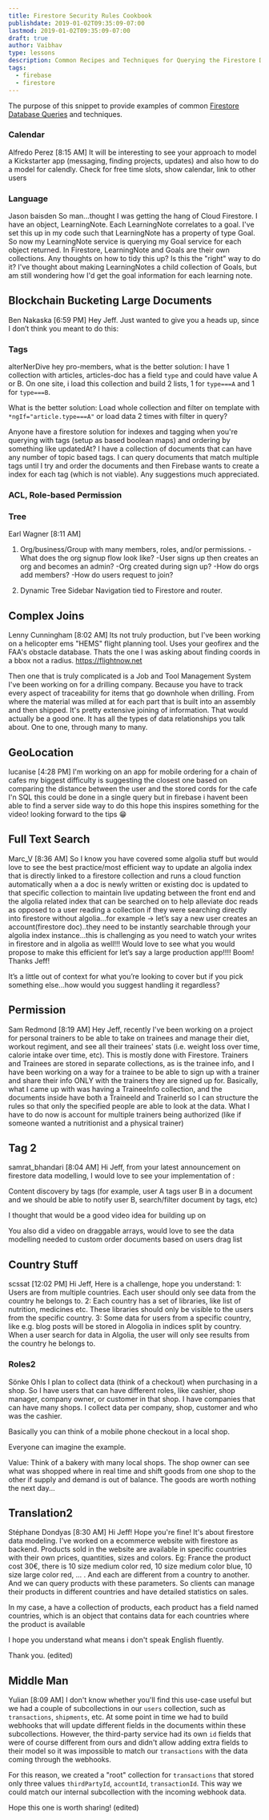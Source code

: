 ```yaml
---
title: Firestore Security Rules Cookbook
publishdate: 2019-01-02T09:35:09-07:00
lastmod: 2019-01-02T09:35:09-07:00
draft: true
author: Vaibhav
type: lessons
description: Common Recipes and Techniques for Querying the Firestore Database
tags:
  - firebase
  - firestore
---
```


The purpose of this snippet to provide examples of common [Firestore Database Queries](https://firebase.google.com/docs/firestore/query-data/queries) and techniques.

### Calendar

Alfredo Perez [8:15 AM]
It will be interesting to see your approach to model a Kickstarter app (messaging, finding projects, updates) and also how to do a model for calendly. Check for free time slots, show calendar, link to other users

### Language

Jason baisden So man...thought I was getting the hang of Cloud Firestore. I have an object, LearningNote. Each LearningNote correlates to a goal. I've set this up in my code such that LearningNote has a property of type Goal. So now my LearningNote service is querying my Goal service for each object returned. In Firestore, LearningNote and Goals are their own collections. Any thoughts on how to tidy this up? Is this the "right" way to do it? I've thought about making LearningNotes a child collection of Goals, but am still wondering how I'd get the goal information for each learning note.

## Blockchain Bucketing Large Documents

Ben Nakaska [6:59 PM]
Hey Jeff.
Just wanted to give you a heads up, since I don’t think you meant to do this:

### Tags

alterNerDive hey pro-members, what is the better solution:
I have 1 collection with articles, articles-doc has a field `type` and could have value A or B.
On one site, i load this collection and build 2 lists, 1 for `type===A` and 1 for `type===B`.

What is the better solution:
Load whole collection and filter on template with `*ngIf="article.type===A"` or load data 2 times with filter in query?

Anyone have a firestore solution for indexes and tagging when you're querying with tags (setup as based boolean maps) and ordering by something like updatedAt? I have a collection of documents that can have any number of topic based tags. I can query documents that match multiple tags until I try and order the documents and then Firebase wants to create a index for each tag (which is not viable). Any suggestions much appreciated.

### ACL, Role-based Permission

### Tree

Earl Wagner [8:11 AM]

1. Org/business/Group with many members, roles, and/or permissions.
   -What does the org signup flow look like?
   -User signs up then creates an org and becomes an admin?
   -Org created during sign up?
   -How do orgs add members?
   -How do users request to join?

2. Dynamic Tree Sidebar Navigation tied to Firestore and router.

## Complex Joins

Lenny Cunningham [8:02 AM]
Its not truly production, but I've been working on a helicopter ems "HEMS" flight planning tool. Uses your geofirex and the FAA's obstacle database. Thats the one I was asking about finding coords in a bbox not a radius. https://flightnow.net

Then one that is truly complicated is a Job and Tool Management System I've been working on for a drilling company. Because you have to track every aspect of traceability for items that go downhole when drilling. From where the material was milled at for each part that is built into an assembly and then shipped. It's pretty extensive joining of information. That would actually be a good one. It has all the types of data relationships you talk about. One to one, through many to many.

## GeoLocation

lucanise [4:28 PM]
I'm working on an app for mobile ordering for a chain of cafes my biggest difficulty is suggesting the closest one based on comparing the distance between the user and the stored cords for the cafe
I'n SQL this could be done in a single query but in firebase i havent been able to find a server side way to do this
hope this inspires something for the video! looking forward to the tips :grin:

## Full Text Search

Marc_V [8:36 AM]
So I know you have covered some algolia stuff but would love to see the best practice/most efficient way to update an algolia index that is directly linked to a firestore collection and runs a cloud function automatically when a a doc is newly written or existing doc is updated to that specific collection to maintain live updating between the front end and the algolia related index that can be searched on to help alleviate doc reads as opposed to a user reading a collection if they were searching directly into firestore without algolia...for example -> let’s say a new user creates an account(firestore doc)..they need to be instantly searchable through your algolia index instance...this is challenging as you need to watch your writes in firestore and in algolia as well!!! Would love to see what you would propose to make this efficient for let’s say a large production app!!!! Boom! Thanks Jeff!

It’s a little out of context for what you’re looking to cover but if you pick something else...how would you suggest handling it regardless?

## Permission

Sam Redmond [8:19 AM]
Hey Jeff, recently I've been working on a project for personal trainers to be able to take on trainees and manage their diet, workout regiment, and see all their trainees' stats (i.e. weight loss over time, calorie intake over time, etc). This is mostly done with Firestore. Trainers and Trainees are stored in separate collections, as is the trainee info, and I have been working on a way for a trainee to be able to sign up with a trainer and share their info ONLY with the trainers they are signed up for. Basically, what I came up with was having a TraineeInfo collection, and the documents inside have both a TraineeId and TrainerId so I can structure the rules so that only the specified people are able to look at the data. What I have to do now is account for multiple trainers being authorized (like if someone wanted a nutritionist and a physical trainer)

## Tag 2

samrat_bhandari [8:04 AM]
Hi Jeff, from your latest announcement on firestore data modelling, I would love to see your implementation of :

Content discovery by tags (for example, user A tags user B in a document and we should be able to notify user B, search/filter document by tags, etc)

I thought that would be a good video idea for building up on

You also did a video on draggable arrays, would love to see the data modelling needed to custom order documents based on users drag list

## Country Stuff

scssat [12:02 PM]
Hi Jeff,
Here is a challenge, hope you understand:
1: Users are from multiple countries. Each user should only see data from the country he belongs to.
2: Each country has a set of libraries, like list of nutrition, medicines etc. These libraries should only be visible to the users from the specific country.
3: Some data for users from a specific country, like e.g. blog posts will be stored in Alogolia in indices split by country. When a user search for data in Algolia, the user will only see results from the country he belongs to.

### Roles2

Sönke Ohls
I plan to collect data (think of a checkout) when purchasing in a shop. So I have users that can have different roles, like cashier, shop manager, company owner, or customer in that shop. I have companies that can have many shops. I collect data per company, shop, customer and who was the cashier.

Basically you can think of a mobile phone checkout in a local shop.

Everyone can imagine the example.

Value: Think of a bakery with many local shops. The shop owner can see what was shopped where in real time and shift goods from one shop to the other if supply and demand is out of balance. The goods are worth nothing the next day...

## Translation2

Stéphane Dondyas [8:30 AM]
Hi Jeff! Hope you're fine!
It's about firestore data modeling. I've worked on a ecommerce website with firestore as backend. Products sold in the website are available in specific countries with their own prices, quantities, sizes and colors. Eg: France the product cost 30€, there is 10 size medium color red, 10 size medium color blue, 10 size large color red, ... .
And each are different from a country to another. And we can query products with these parameters. So clients can manage their products in different countries and have detailed statistics on sales.

In my case, a have a collection of products, each product has a field named countries, which is an object that contains data for each countries where the product is available

I hope you understand what means i don't speak English fluently.

Thank you. (edited)

## Middle Man

Yulian [8:09 AM]
I don't know whether you'll find this use-case useful but we had a couple of subcollections in our `users` collection, such as `transactions`, `shipments`, etc. At some point in time we had to build webhooks that will update different fields in the documents within these subcollections. However, the third-party service had its own `id` fields that were of course different from ours and didn't allow adding extra fields to their model so it was impossible to match our `transactions` with the data coming through the webhooks.

For this reason, we created a "root" collection for `transactions` that stored only three values `thirdPartyId`, `accountId`, `transactionId`. This way we could match our internal subcollection with the incoming webhook data.

Hope this one is worth sharing! (edited)
